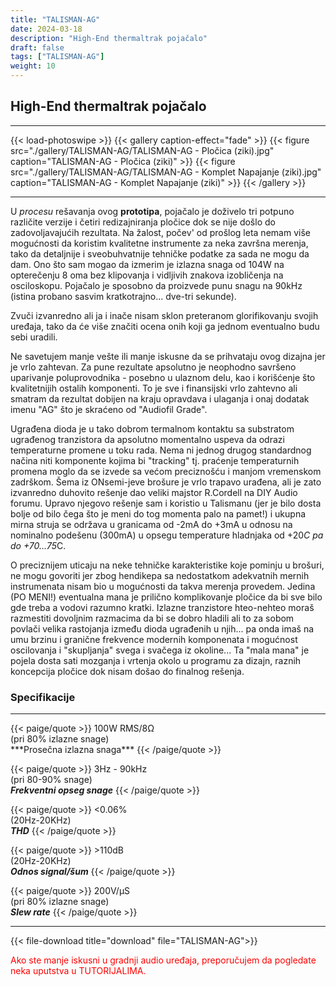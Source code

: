 ```yaml
---
title: "TALISMAN-AG"
date: 2024-03-18
description: "High-End thermaltrak pojačalo"
draft: false
tags: ["TALISMAN-AG"]
weight: 10
---
```

## High-End thermaltrak pojačalo

<hr>
{{< load-photoswipe >}}
{{< gallery caption-effect="fade" >}}
  {{< figure src="./gallery/TALISMAN-AG/TALISMAN-AG - Pločica (ziki).jpg" caption="TALISMAN-AG - Pločica (ziki)" >}}
  {{< figure src="./gallery/TALISMAN-AG/TALISMAN-AG - Komplet Napajanje (ziki).jpg" caption="TALISMAN-AG - Komplet Napajanje (ziki)" >}}
{{< /gallery >}}
<hr>

U *procesu* rešavanja ovog **prototipa**, pojačalo je doživelo tri potpuno različite verzije i četiri redizajniranja pločice dok se nije došlo do zadovoljavajućih rezultata. Na žalost, počev' od prošlog leta nemam više mogućnosti da koristim kvalitetne instrumente za neka završna merenja, tako da detaljnije i sveobuhvatnije tehničke podatke za sada ne mogu da dam. Ono što sam mogao da izmerim je izlazna snaga od 104W na opterečenju 8 oma bez klipovanja i vidljivih znakova izobličenja na osciloskopu. Pojačalo je sposobno da proizvede punu snagu na 90kHz (istina probano sasvim kratkotrajno... dve-tri sekunde).

Zvuči izvanredno ali ja i inače nisam sklon preteranom glorifikovanju svojih uređaja, tako da će više značiti ocena onih koji ga jednom eventualno budu sebi uradili.

Ne savetujem manje vešte ili manje iskusne da se prihvataju ovog dizajna jer je vrlo zahtevan. Za pune rezultate apsolutno je neophodno savršeno uparivanje poluprovodnika - posebno u ulaznom delu, kao i korišćenje što kvalitetnijih ostalih komponenti. To je sve i finansijski vrlo zahtevno ali smatram da rezultat dobijen na kraju opravdava i ulaganja i onaj dodatak imenu "AG" što je skraćeno od "Audiofil Grade".

Ugrađena dioda je u tako dobrom termalnom kontaktu sa substratom ugrađenog tranzistora da apsolutno momentalno uspeva da odrazi temperaturne promene u toku rada. Nema ni jednog drugog standardnog načina niti komponente kojima bi "tracking" tj. praćenje temperaturnih promena moglo da se izvede sa većom preciznošću i manjom vremenskom zadrškom. Šema iz ONsemi-jeve brošure je vrlo trapavo urađena, ali je zato izvanredno duhovito rešenje dao veliki majstor R.Cordell na DIY Audio forumu. Upravo njegovo rešenje sam i koristio u Talismanu (jer je bilo dosta bolje od bilo čega što je meni do tog momenta palo na pamet!) i ukupna mirna struja se održava u granicama od -2mA do +3mA u odnosu na nominalno podešenu (300mA) u opsegu temperature hladnjaka od +20*C pa do +70...75*C.

O preciznijem uticaju na neke tehničke karakteristike koje pominju u brošuri, ne mogu govoriti jer zbog hendikepa sa nedostatkom adekvatnih mernih instrumenata nisam bio u mogućnosti da takva merenja provedem. Jedina (PO MENI!) eventualna mana je prilično komplikovanje pločice da bi sve bilo gde treba a vodovi razumno kratki. Izlazne tranzistore hteo-nehteo moraš razmestiti dovoljnim razmacima da bi se dobro hladili ali to za sobom povlači velika rastojanja između dioda ugrađenih u njih... pa onda imaš na umu brzinu i granične frekvence modernih komponenata i mogućnost oscilovanja i "skupljanja" svega i svačega iz okoline... Ta "mala mana" je pojela dosta sati mozganja i vrtenja okolo u programu za dizajn, raznih koncepcija pločice dok nisam došao do finalnog rešenja.

### Specifikacije
<hr>
{{< paige/quote >}}
100W RMS/8Ω<br>(pri 80% izlazne snage)<br>***Prosečna izlazna snaga***
{{< /paige/quote >}}

{{< paige/quote >}}
3Hz - 90kHz<br>(pri 80-90% snage)<br>***Frekventni opseg snage***
{{< /paige/quote >}}

{{< paige/quote >}}
<0.06%<br>(20Hz-20KHz)<br>***THD***
{{< /paige/quote >}}

{{< paige/quote >}}
&#62;110dB<br>(20Hz-20KHz)<br>***Odnos signal/šum***
{{< /paige/quote >}}

{{< paige/quote >}}
200V/μS<br>(pri 80% izlazne snage)<br>***Slew rate***
{{< /paige/quote >}}
<hr>

{{< file-download title="download" file="TALISMAN-AG">}}

<p style="color: red;" class="text-center">Ako ste manje iskusni u gradnji audio uređaja, preporučujem da pogledate neka uputstva u TUTORIJALIMA.</p>
